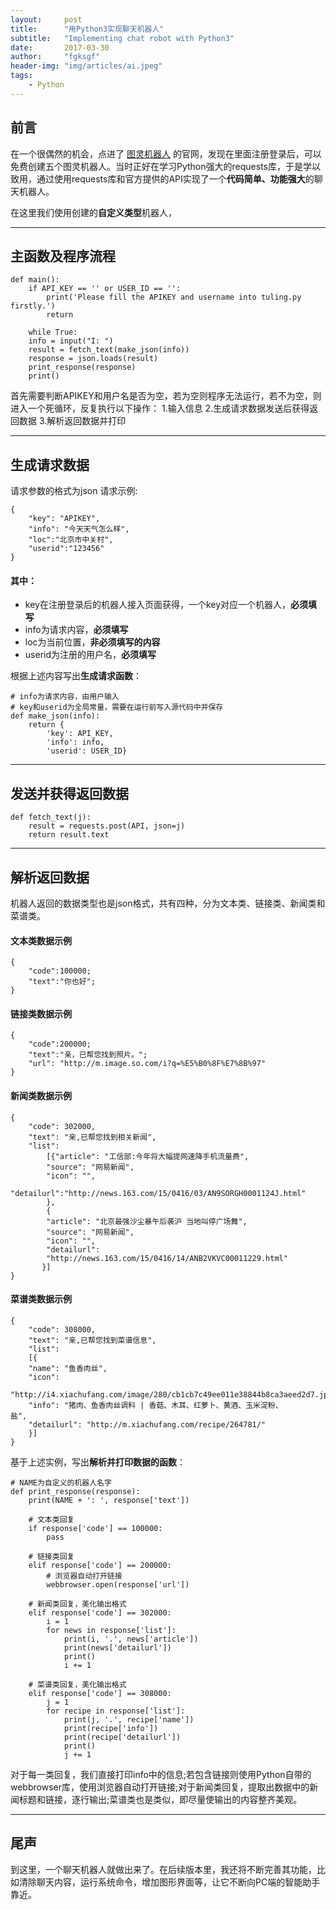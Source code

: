 ```yaml
---
layout:     post
title:      "用Python3实现聊天机器人"
subtitle:   "Implementing chat robot with Python3"
date:       2017-03-30
author:     "fgksgf"
header-img: "img/articles/ai.jpeg"
tags:
    - Python
---
```



## 前言
在一个很偶然的机会，点进了 [图灵机器人](http://www.tuling123.com) 的官网，发现在里面注册登录后，可以免费创建五个图灵机器人。当时正好在学习Python强大的requests库，于是学以致用，通过使用requests库和官方提供的API实现了一个**代码简单、功能强大**的聊天机器人。

在这里我们使用创建的**自定义类型**机器人，

---

## 主函数及程序流程
```
def main():
    if API_KEY == '' or USER_ID == '':
        print('Please fill the APIKEY and username into tuling.py firstly.')
        return

    while True:
	info = input("I: ")
	result = fetch_text(make_json(info))
	response = json.loads(result)
	print_response(response)
	print()
```

首先需要判断APIKEY和用户名是否为空，若为空则程序无法运行，若不为空，则进入一个死循环，反复执行以下操作：
1.输入信息
2.生成请求数据发送后获得返回数据
3.解析返回数据并打印

---

## 生成请求数据
请求参数的格式为json
请求示例:
```
{
    "key": "APIKEY",
    "info": "今天天气怎么样",
    "loc":"北京市中关村",
    "userid":"123456"
}
```
 
#### 其中：
- key在注册登录后的机器人接入页面获得，一个key对应一个机器人，**必须填写**
- info为请求内容，**必须填写**
- loc为当前位置，**非必须填写的内容**
- userid为注册的用户名，**必须填写**

根据上述内容写出**生成请求函数**：
```
# info为请求内容，由用户输入
# key和userid为全局常量，需要在运行前写入源代码中并保存
def make_json(info):
    return {
        'key': API_KEY,
        'info': info,
        'userid': USER_ID} 
```

---

## 发送并获得返回数据

```
def fetch_text(j):
    result = requests.post(API, json=j)
    return result.text
```

---

## 解析返回数据

机器人返回的数据类型也是json格式，共有四种，分为文本类、链接类、新闻类和菜谱类。

#### 文本类数据示例
```
{
    "code":100000;
    "text":"你也好";
}
```

#### 链接类数据示例
```
{
    "code":200000;
    "text":"亲，已帮您找到照片。";
    "url": "http://m.image.so.com/i?q=%E5%B0%8F%E7%8B%97"
}
```

#### 新闻类数据示例
```
{
    "code": 302000,
    "text": "亲,已帮您找到相关新闻",
    "list": 
        [{"article": "工信部:今年将大幅提网速降手机流量费",
        "source": "网易新闻",
        "icon": "",
        "detailurl":"http://news.163.com/15/0416/03/AN9SORGH0001124J.html"
        },
        {
        "article": "北京最强沙尘暴午后袭沪 当地叫停广场舞",
        "source": "网易新闻",
        "icon": "",
        "detailurl":
        "http://news.163.com/15/0416/14/ANB2VKVC00011229.html"
       }]
}
```

#### 菜谱类数据示例
```
{
    "code": 308000,
    "text": "亲,已帮您找到菜谱信息",
    "list": 
    [{
    "name": "鱼香肉丝",
    "icon":
    "http://i4.xiachufang.com/image/280/cb1cb7c49ee011e38844b8ca3aeed2d7.jpg",
    "info": "猪肉、鱼香肉丝调料 | 香菇、木耳、红萝卜、黄酒、玉米淀粉、
盐",
    "detailurl": "http://m.xiachufang.com/recipe/264781/"
    }]
}
```

基于上述实例，写出**解析并打印数据的函数**：
```
# NAME为自定义的机器人名字
def print_response(response):
    print(NAME + ': ', response['text'])

    # 文本类回复
    if response['code'] == 100000:
        pass

    # 链接类回复
    elif response['code'] == 200000:
        # 浏览器自动打开链接
        webbrowser.open(response['url'])

    # 新闻类回复，美化输出格式
    elif response['code'] == 302000:
        i = 1
        for news in response['list']:
            print(i, '.', news['article'])
            print(news['detailurl'])
            print()
            i += 1

    # 菜谱类回复，美化输出格式
    elif response['code'] == 308000:
        j = 1
        for recipe in response['list']:
            print(j, '.', recipe['name'])
            print(recipe['info'])
            print(recipe['detailurl'])
            print()
            j += 1
```

对于每一类回复，我们直接打印info中的信息;若包含链接则使用Python自带的webbrowser库，使用浏览器自动打开链接;对于新闻类回复，提取出数据中的新闻标题和链接，逐行输出;菜谱类也是类似，即尽量使输出的内容整齐美观。

---

## 尾声

到这里，一个聊天机器人就做出来了。在后续版本里，我还将不断完善其功能，比如清除聊天内容，运行系统命令，增加图形界面等，让它不断向PC端的智能助手靠近。